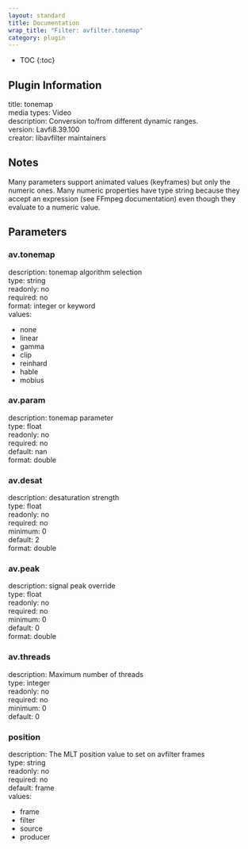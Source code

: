 ```yaml
---
layout: standard
title: Documentation
wrap_title: "Filter: avfilter.tonemap"
category: plugin
---
```

* TOC
{:toc}

## Plugin Information

title: tonemap  
media types:
Video  
description: Conversion to/from different dynamic ranges.  
version: Lavfi8.39.100  
creator: libavfilter maintainers  

## Notes

Many parameters support animated values (keyframes) but only the numeric ones. Many numeric properties have type string because they accept an expression (see FFmpeg documentation) even though they evaluate to a numeric value.

## Parameters

### av.tonemap

  
description:
tonemap algorithm selection  
type: string  
readonly: no  
required: no  
format: integer or keyword  
values:  

* none
* linear
* gamma
* clip
* reinhard
* hable
* mobius

### av.param

  
description:
tonemap parameter  
type: float  
readonly: no  
required: no  
default: nan  
format: double  

### av.desat

  
description:
desaturation strength  
type: float  
readonly: no  
required: no  
minimum: 0  
default: 2  
format: double  

### av.peak

  
description:
signal peak override  
type: float  
readonly: no  
required: no  
minimum: 0  
default: 0  
format: double  

### av.threads

  
description:
Maximum number of threads  
type: integer  
readonly: no  
required: no  
minimum: 0  
default: 0  

### position

  
description:
The MLT position value to set on avfilter frames  
type: string  
readonly: no  
required: no  
default: frame  
values:  

* frame
* filter
* source
* producer


